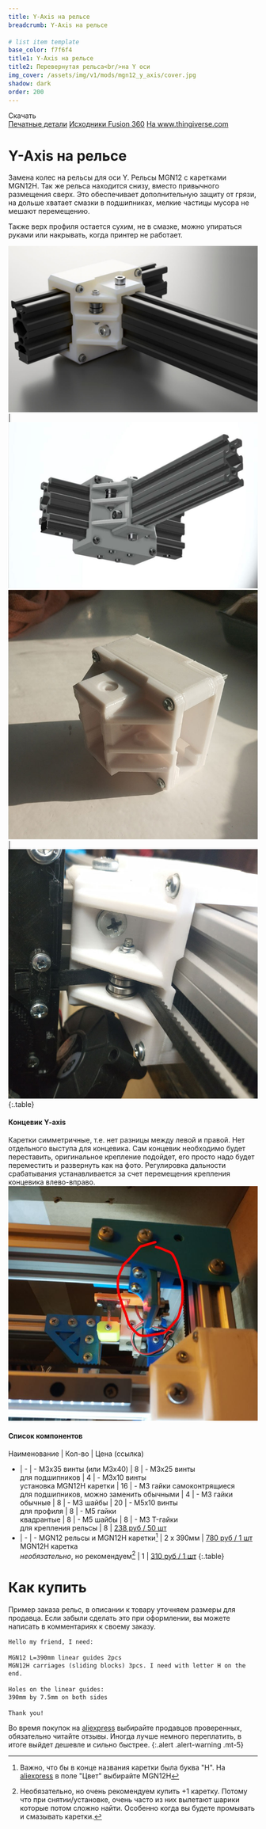 ```yaml
---
title: Y-Axis на рельсе
breadcrumb: Y-Axis на рельсе

# list item template
base_color: f7f6f4
title1: Y-Axis на рельсе
title2: Перевернутая рельса<br/>на Y оси
img_cover: /assets/img/v1/mods/mgn12_y_axis/cover.jpg
shadow: dark
order: 200
---
```


<div class="submenu active">
    <div class="content">
        <span class="title">Скачать <i class="fa fa-download"></i></span>
        <div class="links">
            <a href="https://github.com/NickRimmer/RedBot/tree/master/printers/re_d_bot_v1/mods/mgn12_y_axis/" target="_blank">Печатные детали</a>
            <a href="http://a360.co/2FOZXVv" target="_blank">Исходники Fusion 360</a>
            <a href="https://www.thingiverse.com/thing:2834162" target="_blank">На www.thingiverse.com</a>
        </div>
    </div>
</div>

# Y-Axis на рельсе
Замена колес на рельсы для оси Y. Рельсы MGN12 с каретками MGN12H. Так же рельса находится снизу, вместо привычного размещения сверх. Это обеспечивает дополнительную защиту от грязи, на дольше хватает смазки в подшипниках, мелкие частицы мусора не мешают перемещению.

Также верх профиля остается сухим, не в смазке, можно упираться руками или накрывать, когда принтер не работает.

![](/assets/img/v1/mods/mgn12_y_axis/01.jpg) | ![](/assets/img/v1/mods/mgn12_y_axis/02.jpg)
![](/assets/img/v1/mods/mgn12_y_axis/03.jpg) | ![](/assets/img/v1/mods/mgn12_y_axis/04.jpg)
{:.table}

#### Концевик Y-axis
Каретки симметричные, т.е. нет разницы между левой и правой. Нет отдельного выступа для концевика. Сам концевик необходимо будет переставить, оригинальное крепление подойдет, его просто надо будет переместить и развернуть как на фото. Регулировка дальности срабатывания устанавливается за счет перемещения крепления концевика влево-вправо.
![место установки концевика](/assets/img/v1/mods/mgn12_y_axis/05.jpg)


#### Список компонентов

Наименование | Кол-во | Цена (ссылка)
- | - | -
M3x35 винты (или M3x40) | 8 | -
M3x25 винты<br/><span class="text-muted">для подшипников</span> | 4 | -
M3x10 винты<br/><span class="text-muted">установка MGN12H каретки</span> | 16 | -
M3 гайки самоконтрящиеся<br/><span class="text-muted">для подшипников, можно заменить обычными</span> | 4 | -
М3 гайки обычные | 8 | -
М3 шайбы | 20 | -
М5х10 винты<br/><span class="text-muted">для профиля</span> | 8 | -
М5 гайки<br/>квадрантые | 8 | -
М5 шайбы | 8 | -
М3 T-гайки<br/><span class="text-muted">для крепления рельсы</span> | 8 | [238 руб / 50 шт](http://ali.pub/2j3v54)
- | - | -
MGN12 рельсы и MGN12H каретки[^mgn] | 2 х 390мм | [780 руб / 1 шт](http://ali.pub/2j3vb5)
MGN12H каретка<br/><span class="text-muted">*необязательно*, но рекомендуем</span>[^extra] | 1 | [310 руб / 1 шт](http://ali.pub/2j3vsu)
{:.table}

 [^mgn]: Важно, что бы в конце названия каретки была буква "H". На [aliexpress](http://got.by/2invn9) в поле "Цвет" выбирайте MGN12H
 [^extra]: Необязательно, но очень рекомендуем купить +1 каретку. Потому что при снятии/установке, очень часто из них вылетают шарики которые потом сложно найти. Особенно когда вы будете промывать и смазывать каретки.

# Как купить
Пример заказа рельс, в описании к товару уточняем размеры для продавца. Если забыли сделать это при оформлении, вы можете написать в комментариях к своему заказу.
```
Hello my friend, I need:

MGN12 L=390mm linear guides 2pcs
MGN12H carriages (sliding blocks) 3pcs. I need with letter H on the end.

Holes on the linear guides:
390mm by 7.5mm on both sides

Thank you!
```

Во время покупок на [aliexpress](http://got.by/2invn9) выбирайте продавцов проверенных, обязательно читайте отзывы. Иногда лучше немного переплатить, в итоге выйдет дешевле и сильно быстрее.
{:.alert .alert-warning .mt-5}